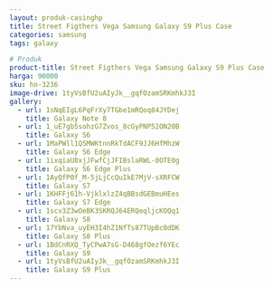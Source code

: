 ```yaml
---
layout: produk-casinghp
title: Street Figthers Vega Samsung Galaxy S9 Plus Case
categories: samsung
tags: galaxy

# Produk
product-title: Street Figthers Vega Samsung Galaxy S9 Plus Case
harga: 90000
sku: hn-3236
image-drive: 1tyVsBfU2uAIyJk__gqfOzamSRKmhkJ3I
gallery:
  - url: 1sNqEIgL6PqFrXy7TGbe1mRQoq84JYDej
    title: Galaxy Note 8
  - url: 1_uE7gb5sohzG7Zvos_8cGyPNP52ON20B
    title: Galaxy S6
  - url: 1MaPWll1Q5MWKtnnRkTdACF9JJ6HfMhzW
    title: Galaxy S6 Edge
  - url: 1ixqiaU8xjJFwfCjJFIBslaRWL-0OTE0g
    title: Galaxy S6 Edge Plus
  - url: 1AyQfP0f_M-5jLjCcQuIkE7MjV-sXRFCW
    title: Galaxy S7
  - url: 1KHFFj61h-VjklxlzZ4qBBsdGEBmuHEes
    title: Galaxy S7 Edge
  - url: 1scv3Z3wOeBK3SKRQJ64ERQeqljcKOQq1
    title: Galaxy S8
  - url: 17YbNva_uyEH3I4hZ1NfTs87TUpBc0dDK
    title: Galaxy S8 Plus
  - url: 1BdCnRXQ_TyCPwA7sG-D468gfOezf6YEc
    title: Galaxy S9
  - url: 1tyVsBfU2uAIyJk__gqfOzamSRKmhkJ3I
    title: Galaxy S9 Plus
---
```

